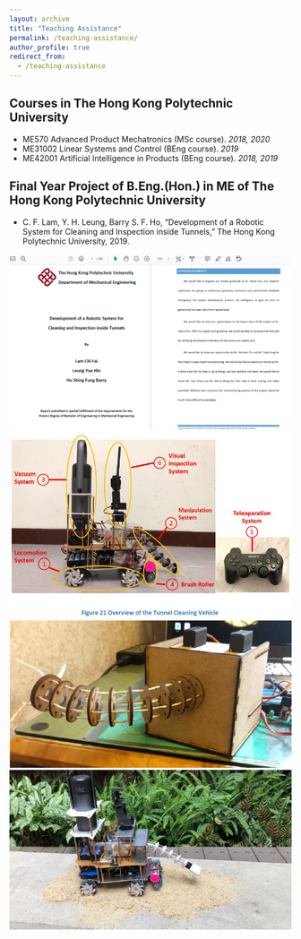 ```yaml
---
layout: archive
title: "Teaching Assistance"
permalink: /teaching-assistance/
author_profile: true
redirect_from:
  - /teaching-assistance
---
```




## Courses in The Hong Kong Polytechnic University

* ME570   Advanced Product Mechatronics (MSc course). _2018, 2020_
* ME31002 Linear Systems and Control (BEng course). _2019_
* ME42001 Artificial Intelligence in Products (BEng course). _2018, 2019_


## Final Year Project of B.Eng.(Hon.) in ME of The Hong Kong Polytechnic University
* C. F. Lam, Y. H. Leung, Barry S. F. Ho, “Development of a Robotic System for Cleaning and Inspection inside Tunnels,” The Hong Kong Polytechnic University, 2019.

![fyp2019](/images/fyp2019.png)
![fyp1](/images/1.png)
![fyp2](/images/2.png)
![fyp3](/images/3.png)
<!-- <img src="/images/fyp2019.png" width="512" height="288" /> -->
